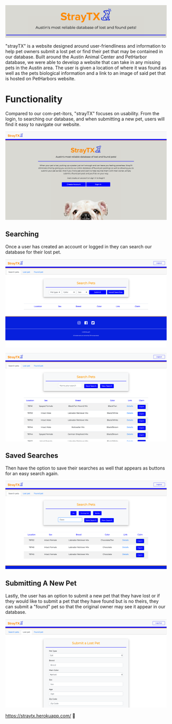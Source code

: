 ![strayTX](./images/banner.png "strayTX")

"strayTX" is a website designed around user-friendliness and information to help pet owners submit a lost pet or find their pet that may be contained in our database. Built around the Austin Animal Center and PetHarbor database, we were able to develop a website that can take in any missing pets in the Austin area. The user is given a location of where it was found as well as the pets biological information and a link to an image of said pet that is hosted on PetHarbors website. 

# Functionality

Compared to our com-pet-itors, "strayTX" focuses on usability. From the login, to searching our database, and when submitting a new pet, users will find it easy to navigate our website. 

![login](./images/login.png "login")

## Searching

Once a user has created an account or logged in they can search our database for their lost pet.

![search](./images/search.png "search")

![result](./images/result.png "result")

## Saved Searches

Then have the option to save their searches as well that appears as buttons for an easy search again. 

![saved search](./images/savedSearch.png "saved search")

## Submitting A New Pet

Lastly, the user has an option to submit a new pet that they have lost or if they would like to submit a pet that they have found but is no theirs, they can submit a "found" pet so that the original owner may see it appear in our database. 

![submit](./images/submit.png "submit")

https://straytx.herokuapp.com/ 🐶






